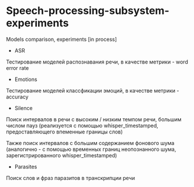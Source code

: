 # Speech-processing-subsystem-experiments
Models comparison, experiments [in process]

+ ASR

Тестирование моделей распознавания речи, в качестве метрики - word error rate
+ Emotions

Тестирование моделей классфикации эмоций, в качестве метрики - accuracy
+ Silence

Поиск интервалов в речи с высоким / низким темпом речи, большим числом пауз (реализуется с помощью whisper_timestamped, предоставляющего впеменные границы слов)

Также поиск интервалов с большим содержанием фонового шума (аналогично - с помощью временных границ неопознанного шума, зарегистрированного whisper_timestamped)
+ Parasites

Поиск слов и фраз паразитов в транскрипции речи
